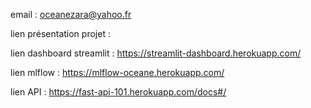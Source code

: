 email : oceanezara@yahoo.fr

lien présentation projet : 

lien dashboard streamlit : https://streamlit-dashboard.herokuapp.com/

lien mlflow : https://mlflow-oceane.herokuapp.com/

lien API : https://fast-api-101.herokuapp.com/docs#/
